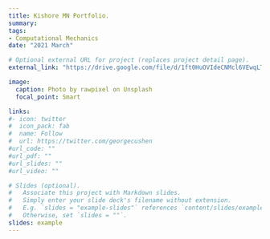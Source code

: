 ```yaml
---
title: Kishore MN Portfolio.
summary: 
tags:
- Computational Mechanics
date: "2021 March"

# Optional external URL for project (replaces project detail page).
external_link: "https://drive.google.com/file/d/1ft0HuOVIdeCNMcl6VEwqLTGfbmDwNQuc/view?usp=sharing"

image:
  caption: Photo by rawpixel on Unsplash
  focal_point: Smart

links:
#- icon: twitter
#  icon_pack: fab
#  name: Follow
#  url: https://twitter.com/georgecushen
#url_code: ""
#url_pdf: ""
#url_slides: ""
#url_video: ""

# Slides (optional).
#   Associate this project with Markdown slides.
#   Simply enter your slide deck's filename without extension.
#   E.g. `slides = "example-slides"` references `content/slides/example-slides.md`.
#   Otherwise, set `slides = ""`.
slides: example
---
```



